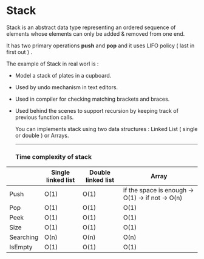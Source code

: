 # Stack

Stack is an abstract data type representing an ordered sequence of elements whose elements can only be added & removed from one end.

It has two primary operations **push** and **pop**  and it uses LIFO policy ( last in first out ) .

The example of Stack in real worl is :

- Model a stack of plates in a cupboard.

- Used by undo mechanism in text editors.

- Used in compiler for checking matching brackets and braces.

- Used behind the scenes to support recursion by keeping track of previous function calls.

  You can implements stack using two data structures : Linked List ( single or double ) or Arrays.

  ------

  ### Time complexity of stack

|           | Single linked list | Double linked list | Array                                            |
| --------- | ------------------ | ------------------ | ------------------------------------------------ |
| Push      | O(1)               | O(1)               | if the space is enough -> O(1) -> if not -> O(n) |
| Pop       | O(1)               | O(1)               | O(1)                                             |
| Peek      | O(1)               | O(1)               | O(1)                                             |
| Size      | O(1)               | O(1)               | O(1)                                             |
| Searching | O(n)               | O(n)               | O(n)                                             |
| IsEmpty   | O(1)               | O(1)               | O(1)                                             |

